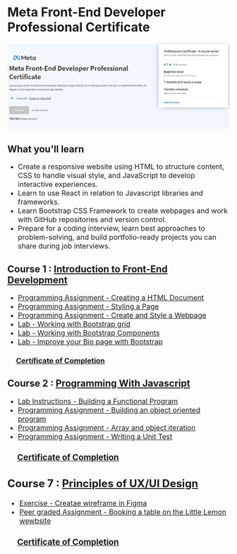 # Meta Front-End Developer Professional Certificate

<img src="meta-fron-end-title.png" alt="Meta Front-End developer certificate header img"/>

## What you'll learn

-   <font size="3">Create a responsive website using HTML to structure content, CSS to handle visual style, and JavaScript to develop interactive experiences.</font>
-   <font size="3">Learn to use React in relation to Javascript libraries and frameworks.</font>
-   <font size="3">Learn Bootstrap CSS Framework to create webpages and work with GitHub repositories and version control.</font>
-   <font size="3">Prepare for a coding interview, learn best approaches to problem-solving, and build portfolio-ready projects you can share during job interviews.</font>

## Course 1 : [Introduction to Front-End Development](https://www.coursera.org/learn/introduction-to-front-end-development)

-   [<font size="3">Programming Assignment - Creating a HTML Document</font>](/Course1-Introduction-to-Front-End-Development/1-Creating-a-HTML-Document)
-   [<font size="3">Programming Assignment - Styling a Page</font>](/Course1-Introduction-to-Front-End-Development/2-Styling-a-Page)
-   [<font size="3">Programming Assignment - Create and Style a Webpage</font>](/Course1-Introduction-to-Front-End-Development/3-Create-and-Style-a-Webpage)
-   [<font size="3">Lab - Working with Bootstrap grid</font>](/Course1-Introduction-to-Front-End-Development/4-Lab-Working-with-Bootstrap-Grid/)
-   [<font size="3">Lab - Working with Bootstrap Components</font>](/Course1-Introduction-to-Front-End-Development/5-Lab-Working-with-Bootstrap-Components/)
-   [<font size="3">Lab - Improve your Bio page with Bootstrap</font>](/Course1-Introduction-to-Front-End-Development/6-Lab-Improve-your-Bio-Page-with-Bootstrap/)

### &nbsp;&nbsp;&nbsp;&nbsp;&nbsp;[Certificate of Completion](https://coursera.org/share/57c72c94f78302be01c359351247dd68) <br />

## Course 2 : [Programming With Javascript](/Course2-Programming-with-Javascript/)

-   [<font size="3">Lab Instructions - Building a Functional Program</fon>](/Course2-Programming-with-Javascript/1-Lab-Instructions-Building-a-Functional-Program)
-   [<font size="3">Programming Assignment - Building an object oriented program</font>](/Course2-Programming-with-Javascript/2-Programming-Assignment-Building-an-object-oriented-program)
-   [<font size="3">Programming Assignment - Array and object iteration</font>](/Course2-Programming-with-Javascript/3-Programming-Assignment-Array-and-object-iteration)
-   [<font size="3">Programming Assignment - Writing a Unit Test](/Course2-Programming-with-Javascript/4-Programming-Assignment-Writing-a-Unit-Test)

### &nbsp;&nbsp;&nbsp;&nbsp;&nbsp;[Certificate of Completion](https://coursera.org/share/795965eee2cb169f8716bffcccffdcc0) <br />

## Course 7 : [Principles of UX/UI Design](/Course7-Principles-of-UX-UI-Design/)

-   [<font size="3">Exercise - Creatae wireframe in Figma</font>](/Course2-Programming-with-Javascript/1-Exercise-Create-wireframe-in-Figma)
-   [<font size="3">Peer graded Assignment - Booking a table on the Little Lemon wewbsite</font>](/Course2-Programming-with-Javascript/2-Peer-graded-Assignment-Booking-a-table-on-the-Little-Lemon-website)

### &nbsp;&nbsp;&nbsp;&nbsp;&nbsp;[Certificate of Completion](https://coursera.org/share/0b90ee2af838eac40effa5e103e468e5) <br />
